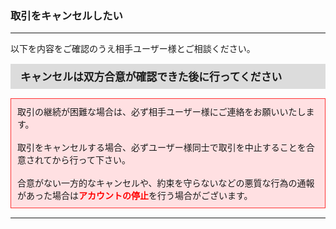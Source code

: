 <h3>取引をキャンセルしたい</h3>
<hr>

以下を内容をご確認のうえ相手ユーザー様とご相談ください。

<div style="padding: 7px 15px; margin-top: 15px; margin-bottom: 15px; border: 1px solid #dcdcdc; background-color: #dcdcdc; font-size: 120%">
<strong>キャンセルは双方合意が確認できた後に行ってください</strong>
</div>

<div style="padding: 10px; margin-top: 15px; margin-bottom: 15px; border: 1px solid #ff3333; background-color: #ffe0e2;">
取引の継続が困難な場合は、必ず相手ユーザー様にご連絡をお願いいたします。<br>
<br>
取引をキャンセルする場合、必ずユーザー様同士で取引を中止することを合意されてから行って下さい。<br>
<br>
合意がない一方的なキャンセルや、約束を守らないなどの悪質な行為の通報があった場合は<font color="#ff0000"><strong>アカウントの停止</strong></font>を行う場合がございます。<br>
</div>

<hr>